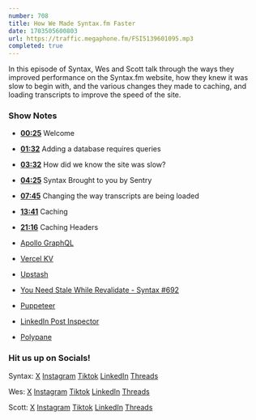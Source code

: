 ```yaml
---
number: 708
title: How We Made Syntax.fm Faster
date: 1703505600803
url: https://traffic.megaphone.fm/FSI5139601095.mp3
completed: true
---
```


In this episode of Syntax, Wes and Scott talk through the ways they improved performance on the Syntax.fm website, how they knew it was slow to begin with, and the various changes they made to caching, and loading transcripts to improve the speed of the site.

### Show Notes

* **[00:25](#t=00:25)** Welcome
* **[01:32](#t=01:32)** Adding a database requires queries
* **[03:32](#t=03:32)** How did we know the site was slow?
* **[04:25](#t=04:25)** Syntax Brought to you by Sentry
* **[07:45](#t=07:45)** Changing the way transcripts are being loaded
* **[13:41](#t=13:41)** Caching
* **[21:16](#t=21:16)** Caching Headers


* [Apollo GraphQL](https://www.apollographql.com/)
* [Vercel KV](https://vercel.com/docs/storage/vercel-kv)
* [Upstash](https://upstash.com/)
* [You Need Stale While Revalidate - Syntax #692](https://syntax.fm/show/692/you-need-stale-while-revalidate)
* [Puppeteer ](https://pptr.dev/)
* [LinkedIn Post Inspector](https://www.linkedin.com/post-inspector/)
* [Polypane](https://polypane.app/)

### Hit us up on Socials!

Syntax: [X](https://twitter.com/syntaxfm) [Instagram](https://www.instagram.com/syntax_fm/) [Tiktok](https://www.tiktok.com/@syntaxfm) [LinkedIn](https://www.linkedin.com/company/96077407/admin/feed/posts/) [Threads](https://www.threads.net/@syntax_fm)

Wes: [X](https://twitter.com/wesbos) [Instagram](https://www.instagram.com/wesbos/) [Tiktok](https://www.tiktok.com/@wesbos) [LinkedIn](https://www.linkedin.com/in/wesbos/) [Threads](https://www.threads.net/@wesbos)

Scott: [X](https://twitter.com/stolinski) [Instagram](https://www.instagram.com/stolinski/) [Tiktok](https://www.tiktok.com/@stolinski) [LinkedIn](https://www.linkedin.com/in/stolinski/) [Threads](https://www.threads.net/@stolinski)